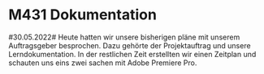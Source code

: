 # M431 Dokumentation

#30.05.2022#
Heute hatten wir unsere bisherigen pläne mit unserem Auftragsgeber besprochen. Dazu gehörte der Projektauftrag und unsere Lerndokumentation.
In der restlichen Zeit erstellten wir einen Zeitplan und schauten uns eins zwei sachen mit Adobe Premiere Pro.
